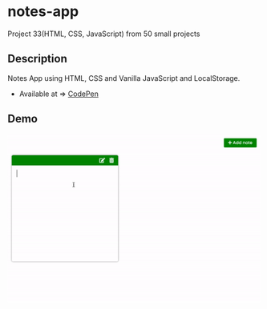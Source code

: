 # notes-app
Project 33(HTML, CSS, JavaScript) from 50 small projects

## Description

Notes App using HTML, CSS and Vanilla JavaScript and LocalStorage.


* Available at => [CodePen](https://codepen.io/geritooo123/full/wvzbMjq)

## Demo

![demo gif](./example.gif)

